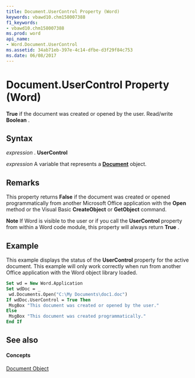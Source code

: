 ```yaml
---
title: Document.UserControl Property (Word)
keywords: vbawd10.chm158007388
f1_keywords:
- vbawd10.chm158007388
ms.prod: word
api_name:
- Word.Document.UserControl
ms.assetid: 34ab71eb-397e-4c14-dfbe-d3f29f84c753
ms.date: 06/08/2017
---
```



# Document.UserControl Property (Word)

 **True** if the document was created or opened by the user. Read/write **Boolean** .


## Syntax

 _expression_ . **UserControl**

 _expression_ A variable that represents a **[Document](document-object-word.md)** object.


## Remarks

This property returns **False** if the document was created or opened programmatically from another Microsoft Office application with the **Open** method or the Visual Basic **CreateObject** or **GetObject** command.


 **Note**  If Word is visible to the user or if you call the **UserControl** property from within a Word code module, this property will always return **True** .


## Example

This example displays the status of the **UserControl** property for the active document. This example will only work correctly when run from another Office application with the Word object library loaded.


```vb
Set wd = New Word.Application 
Set wdDoc = _ 
 wd.Documents.Open("C:\My Documents\doc1.doc") 
If wdDoc.UserControl = True Then 
 MsgBox "This document was created or opened by the user." 
Else 
 MsgBox "This document was created programmatically." 
End If
```


## See also


#### Concepts


[Document Object](document-object-word.md)

